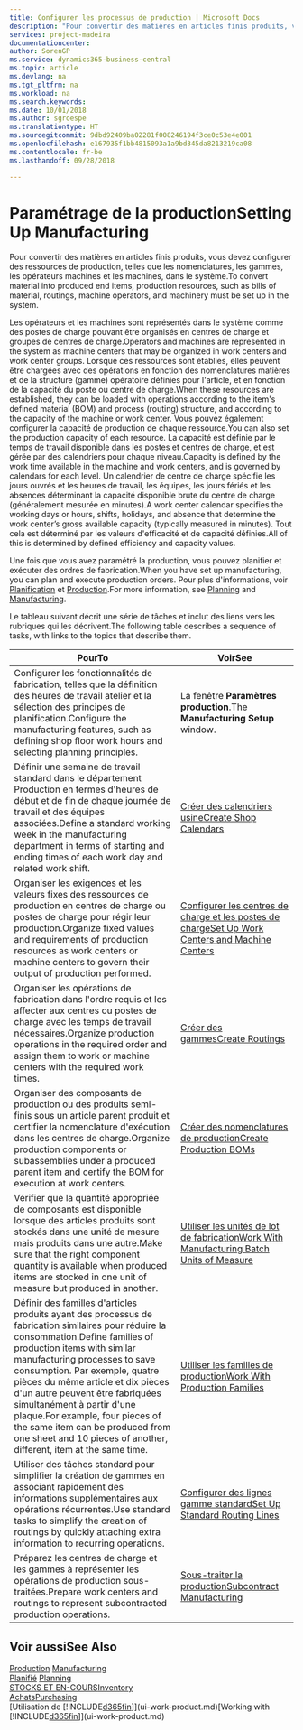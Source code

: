 ```yaml
---
title: Configurer les processus de production | Microsoft Docs
description: "Pour convertir des matières en articles finis produits, vous devez configurer des ressources de production, telles que les nomenclatures, les gammes, les opérateurs machines et les machines, dans le système."
services: project-madeira
documentationcenter: 
author: SorenGP
ms.service: dynamics365-business-central
ms.topic: article
ms.devlang: na
ms.tgt_pltfrm: na
ms.workload: na
ms.search.keywords: 
ms.date: 10/01/2018
ms.author: sgroespe
ms.translationtype: HT
ms.sourcegitcommit: 9dbd92409ba02281f008246194f3ce0c53e4e001
ms.openlocfilehash: e167935f1bb4815093a1a9bd345da8213219ca08
ms.contentlocale: fr-be
ms.lasthandoff: 09/28/2018

---
```

# <a name="setting-up-manufacturing"></a><span data-ttu-id="eff92-103">Paramétrage de la production</span><span class="sxs-lookup"><span data-stu-id="eff92-103">Setting Up Manufacturing</span></span>
<span data-ttu-id="eff92-104">Pour convertir des matières en articles finis produits, vous devez configurer des ressources de production, telles que les nomenclatures, les gammes, les opérateurs machines et les machines, dans le système.</span><span class="sxs-lookup"><span data-stu-id="eff92-104">To convert material into produced end items, production resources, such as bills of material, routings, machine operators, and machinery must be set up in the system.</span></span>

<span data-ttu-id="eff92-105">Les opérateurs et les machines sont représentés dans le système comme des postes de charge pouvant être organisés en centres de charge et groupes de centres de charge.</span><span class="sxs-lookup"><span data-stu-id="eff92-105">Operators and machines are represented in the system as machine centers that may be organized in work centers and work center groups.</span></span> <span data-ttu-id="eff92-106">Lorsque ces ressources sont établies, elles peuvent être chargées avec des opérations en fonction des nomenclatures matières et de la structure (gamme) opératoire définies pour l'article, et en fonction de la capacité du poste ou centre de charge.</span><span class="sxs-lookup"><span data-stu-id="eff92-106">When these resources are established, they can be loaded with operations according to the item's defined material (BOM) and process (routing) structure, and according to the capacity of the machine or work center.</span></span> <span data-ttu-id="eff92-107">Vous pouvez également configurer la capacité de production de chaque ressource.</span><span class="sxs-lookup"><span data-stu-id="eff92-107">You can also set the production capacity of each resource.</span></span> <span data-ttu-id="eff92-108">La capacité est définie par le temps de travail disponible dans les postes et centres de charge, et est gérée par des calendriers pour chaque niveau.</span><span class="sxs-lookup"><span data-stu-id="eff92-108">Capacity is defined by the work time available in the machine and work centers, and is governed by calendars for each level.</span></span> <span data-ttu-id="eff92-109">Un calendrier de centre de charge spécifie les jours ouvrés et les heures de travail, les équipes, les jours fériés et les absences déterminant la capacité disponible brute du centre de charge (généralement mesurée en minutes).</span><span class="sxs-lookup"><span data-stu-id="eff92-109">A work center calendar specifies the working days or hours, shifts, holidays, and absence that determine the work center’s gross available capacity (typically measured in minutes).</span></span> <span data-ttu-id="eff92-110">Tout cela est déterminé par les valeurs d'efficacité et de capacité définies.</span><span class="sxs-lookup"><span data-stu-id="eff92-110">All of this is determined by defined efficiency and capacity values.</span></span>  

<span data-ttu-id="eff92-111">Une fois que vous avez paramétré la production, vous pouvez planifier et exécuter des ordres de fabrication.</span><span class="sxs-lookup"><span data-stu-id="eff92-111">When you have set up manufacturing, you can plan and execute production orders.</span></span> <span data-ttu-id="eff92-112">Pour plus d'informations, voir [Planification](production-planning.md) et [Production](production-manage-manufacturing.md).</span><span class="sxs-lookup"><span data-stu-id="eff92-112">For more information, see [Planning](production-planning.md) and [Manufacturing](production-manage-manufacturing.md).</span></span>  

 <span data-ttu-id="eff92-113">Le tableau suivant décrit une série de tâches et inclut des liens vers les rubriques qui les décrivent.</span><span class="sxs-lookup"><span data-stu-id="eff92-113">The following table describes a sequence of tasks, with links to the topics that describe them.</span></span>   

|<span data-ttu-id="eff92-114">**Pour**</span><span class="sxs-lookup"><span data-stu-id="eff92-114">**To**</span></span>|<span data-ttu-id="eff92-115">**Voir**</span><span class="sxs-lookup"><span data-stu-id="eff92-115">**See**</span></span>|  
|------------|-------------|  
|<span data-ttu-id="eff92-116">Configurer les fonctionnalités de fabrication, telles que la définition des heures de travail atelier et la sélection des principes de planification.</span><span class="sxs-lookup"><span data-stu-id="eff92-116">Configure the manufacturing features, such as defining shop floor work hours and selecting planning principles.</span></span>|<span data-ttu-id="eff92-117">La fenêtre **Paramètres production**.</span><span class="sxs-lookup"><span data-stu-id="eff92-117">The **Manufacturing Setup** window.</span></span>|  
|<span data-ttu-id="eff92-118">Définir une semaine de travail standard dans le département Production en termes d'heures de début et de fin de chaque journée de travail et des équipes associées.</span><span class="sxs-lookup"><span data-stu-id="eff92-118">Define a standard working week in the manufacturing department in terms of starting and ending times of each work day and related work shift.</span></span>|[<span data-ttu-id="eff92-119">Créer des calendriers usine</span><span class="sxs-lookup"><span data-stu-id="eff92-119">Create Shop Calendars</span></span>](production-how-to-create-work-center-calendars.md)|  
|<span data-ttu-id="eff92-120">Organiser les exigences et les valeurs fixes des ressources de production en centres de charge ou postes de charge pour régir leur production.</span><span class="sxs-lookup"><span data-stu-id="eff92-120">Organize fixed values and requirements of production resources as work centers or machine centers to govern their output of production performed.</span></span>|[<span data-ttu-id="eff92-121">Configurer les centres de charge et les postes de charge</span><span class="sxs-lookup"><span data-stu-id="eff92-121">Set Up Work Centers and Machine Centers</span></span>](production-how-to-set-up-work-and-machine-centers.md)|
|<span data-ttu-id="eff92-122">Organiser les opérations de fabrication dans l'ordre requis et les affecter aux centres ou postes de charge avec les temps de travail nécessaires.</span><span class="sxs-lookup"><span data-stu-id="eff92-122">Organize production operations in the required order and assign them to work or machine centers with the required work times.</span></span>|[<span data-ttu-id="eff92-123">Créer des gammes</span><span class="sxs-lookup"><span data-stu-id="eff92-123">Create Routings</span></span>](production-how-to-create-routings.md)|
|<span data-ttu-id="eff92-124">Organiser des composants de production ou des produits semi-finis sous un article parent produit et certifier la nomenclature d'exécution dans les centres de charge.</span><span class="sxs-lookup"><span data-stu-id="eff92-124">Organize production components or subassemblies under a produced parent item and certify the BOM for execution at work centers.</span></span>|[<span data-ttu-id="eff92-125">Créer des nomenclatures de production</span><span class="sxs-lookup"><span data-stu-id="eff92-125">Create Production BOMs</span></span>](production-how-to-create-production-boms.md)|
|<span data-ttu-id="eff92-126">Vérifier que la quantité appropriée de composants est disponible lorsque des articles produits sont stockés dans une unité de mesure mais produits dans une autre.</span><span class="sxs-lookup"><span data-stu-id="eff92-126">Make sure that the right component quantity is available when produced items are stocked in one unit of measure but produced in another.</span></span>|[<span data-ttu-id="eff92-127">Utiliser les unités de lot de fabrication</span><span class="sxs-lookup"><span data-stu-id="eff92-127">Work With Manufacturing Batch Units of Measure</span></span>](production-how-to-use-the-manufacturing-batch-unit-of-measure.md)|  
|<span data-ttu-id="eff92-128">Définir des familles d'articles produits ayant des processus de fabrication similaires pour réduire la consommation.</span><span class="sxs-lookup"><span data-stu-id="eff92-128">Define families of production items with similar manufacturing processes to save consumption.</span></span> <span data-ttu-id="eff92-129">Par exemple, quatre pièces du même article et dix pièces d'un autre peuvent être fabriquées simultanément à partir d'une plaque.</span><span class="sxs-lookup"><span data-stu-id="eff92-129">For example, four pieces of the same item can be produced from one sheet and 10 pieces of another, different, item at the same time.</span></span>|[<span data-ttu-id="eff92-130">Utiliser les familles de production</span><span class="sxs-lookup"><span data-stu-id="eff92-130">Work With Production Families</span></span>](production-how-work-family.md)|
|<span data-ttu-id="eff92-131">Utiliser des tâches standard pour simplifier la création de gammes en associant rapidement des informations supplémentaires aux opérations récurrentes.</span><span class="sxs-lookup"><span data-stu-id="eff92-131">Use standard tasks to simplify the creation of routings by quickly attaching extra information to recurring operations.</span></span>|[<span data-ttu-id="eff92-132">Configurer des lignes gamme standard</span><span class="sxs-lookup"><span data-stu-id="eff92-132">Set Up Standard Routing Lines</span></span>](production-how-set-up-standard-routing-lines.md)|  
|<span data-ttu-id="eff92-133">Préparez les centres de charge et les gammes à représenter les opérations de production sous-traitées.</span><span class="sxs-lookup"><span data-stu-id="eff92-133">Prepare work centers and routings to represent subcontracted production operations.</span></span>|[<span data-ttu-id="eff92-134">Sous-traiter la production</span><span class="sxs-lookup"><span data-stu-id="eff92-134">Subcontract Manufacturing</span></span>](production-how-to-subcontract-manufacturing.md)|  

## <a name="see-also"></a><span data-ttu-id="eff92-135">Voir aussi</span><span class="sxs-lookup"><span data-stu-id="eff92-135">See Also</span></span>
<span data-ttu-id="eff92-136">[Production](production-manage-manufacturing.md)  </span><span class="sxs-lookup"><span data-stu-id="eff92-136">[Manufacturing](production-manage-manufacturing.md)  </span></span>  
<span data-ttu-id="eff92-137">[Planifié](production-planning.md) </span><span class="sxs-lookup"><span data-stu-id="eff92-137">[Planning](production-planning.md) </span></span>  
[<span data-ttu-id="eff92-138">STOCKS ET EN-COURS</span><span class="sxs-lookup"><span data-stu-id="eff92-138">Inventory</span></span>](inventory-manage-inventory.md)  
[<span data-ttu-id="eff92-139">Achats</span><span class="sxs-lookup"><span data-stu-id="eff92-139">Purchasing</span></span>](purchasing-manage-purchasing.md)  
<span data-ttu-id="eff92-140">[Utilisation de [!INCLUDE[d365fin](includes/d365fin_md.md)]](ui-work-product.md)</span><span class="sxs-lookup"><span data-stu-id="eff92-140">[Working with [!INCLUDE[d365fin](includes/d365fin_md.md)]](ui-work-product.md)</span></span>

